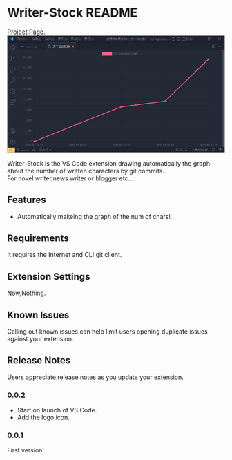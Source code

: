 # Writer-Stock README

[Project Page](https://github.com/PenguinCabinet/Writer-Stock).     
![img](https://github.com/PenguinCabinet/Writer-Stock/raw/master/LT/img3.png)

Writer-Stock is the VS Code extension drawing automatically the graph about the number of written characters by git commits.     
For novel writer,news writer or blogger etc...

## Features

* Automatically makeing the graph of the num of chars!

## Requirements
It requires the Internet and CLI git client.

## Extension Settings

Now,Nothing.

## Known Issues

Calling out known issues can help limit users opening duplicate issues against your extension.

## Release Notes

Users appreciate release notes as you update your extension.

### 0.0.2
* Start on launch of VS Code.   
* Add the logo icon.

### 0.0.1
First version!
